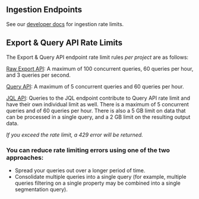 ## Ingestion Endpoints

See our [developer docs](https://developer.mixpanel.com/reference/import-events#rate-limits) for ingestion rate limits.

## Export & Query API Rate Limits

The Export & Query API endpoint rate limit rules _per project_ are as follows:

[Raw Export API](https://data.mixpanel.com/api/2.0/export/): A maximum of 100 concurrent queries, 60 queries per hour, and 3 queries per second.

[Query API](https://mixpanel.com/api/2.0/): A maximum of 5 concurrent queries and 60 queries per hour.

[JQL API](https://mixpanel.com/api/2.0/jql): Queries to the JQL endpoint contribute to Query API rate limit and have their own individual limit as well. There is a maximum of 5 concurrent queries and of 60 queries per hour. There is also a 5 GB limit on data that can be processed in a single query, and a 2 GB limit on the resulting output data.

_If you exceed the rate limit, a 429 error will be returned._


### You can reduce rate limiting errors using one of the two approaches:

* Spread your queries out over a longer period of time.
* Consolidate multiple queries into a single query (for example, multiple queries filtering on a single property may be combined into a single segmentation query).
